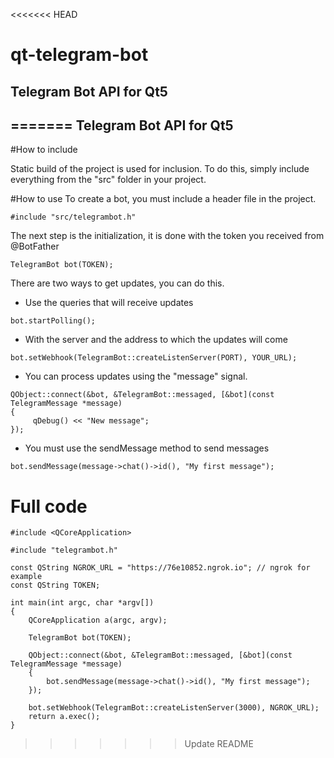 <<<<<<< HEAD
# qt-telegram-bot
Telegram Bot API for Qt5
---
=======
Telegram Bot API for Qt5
---
#How to include

Static build of the project is used for inclusion. To do this, simply include everything from the "src" folder in your project. 

#How to use
To create a bot, you must include a header file in the project.

```qmake
#include "src/telegrambot.h"
```
The next step is the initialization, it is done with the token you received from @BotFather

```qmake
TelegramBot bot(TOKEN);
```
There are two ways to get updates, you can do this.

* Use the queries that will receive updates
```qmake
bot.startPolling();
```

* With the server and the address to which the updates will come
```qmake
bot.setWebhook(TelegramBot::createListenServer(PORT), YOUR_URL);
```
* You can process updates using the "message" signal.

```qmake
QObject::connect(&bot, &TelegramBot::messaged, [&bot](const TelegramMessage *message)
{
     qDebug() << "New message";
});
```

* You must use the sendMessage method to send messages
```qmake
bot.sendMessage(message->chat()->id(), "My first message");
```
# Full code

```qmake
#include <QCoreApplication>

#include "telegrambot.h"

const QString NGROK_URL = "https://76e10852.ngrok.io"; // ngrok for example
const QString TOKEN;

int main(int argc, char *argv[])
{
	QCoreApplication a(argc, argv);

	TelegramBot bot(TOKEN);

	QObject::connect(&bot, &TelegramBot::messaged, [&bot](const TelegramMessage *message)
	{
		bot.sendMessage(message->chat()->id(), "My first message");
	});

	bot.setWebhook(TelegramBot::createListenServer(3000), NGROK_URL);
	return a.exec();
}

```

	
>>>>>>> Update README
